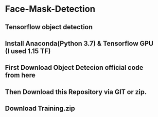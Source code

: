 # Face-Mask-Detection
## Tensorflow object detection 
## Install Anaconda(Python 3.7) & Tensorflow GPU (I used 1.15 TF)
## First Download Object Detecion official code from here
## Then Download this Repository via GIT or zip.
## Download Training.zip
